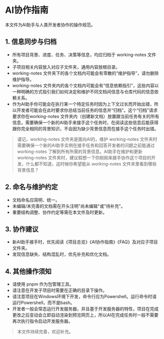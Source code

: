 # AI协作指南

本文件为AI助手与人类开发者协作的操作规范。

## 1. 信息同步与归档
- 所有项目背景、进度、任务、决策等信息，均应归档于 working-notes 文件夹。
- 子项目相关内容放入对应子文件夹，通用内容放根目录。
- working-notes 文件夹下的各个文档内可能会有零散的“维护指导”，请勿删除维护指导。
- working-notes 文件夹内的各个文档内可能会有“信息依赖指引”，这些内容以一种明确的方式指引我们如何决定和维护不同文档间信息与仓库代码的信息依赖关系。
- 作为AI助手你可能会在执行某一个特定任务时因为上下文过长而开始出错，所以开发者可能会在此时要求你总结当前任务的信息并“归档”。这个“归档”请求要求你在working-notes 文件夹内（创建新文档）放置跟当前任务有关的所有信息，需要确保一个新的AI助手来接手这个任务时，在阅读这些信息后能获得跟你完全相同的背景知识，不会因为缺少背景信息而在接手这个任务时出错。

> 谨记，working-notes 文件夹是面向AI的，维护 working-notes 文件夹时需要确保一个新的AI助手实例在接手任务和回答开发者的问题之前能通过 working-notes 了解到所有所需的背景信息。AI助手在维护和更新 working-notes 文件夹时，建议假想一下你刚刚来接手协作这个项目的开发，什么都不知道，这时候你希望能从 working-notes 文件夹里看到哪些背景信息？

## 2. 命名与维护约定
- 文档命名应简明、统一。
- 未编辑/未完善的文档需在开头注明"尚未编辑"或"待补充"。
- 重要结构调整、协作约定等需在本文件及时更新。

## 3. 协作建议
- 新AI助手接手时，优先阅读《项目总览》《AI协作指南》《FAQ》及对应子项目文件夹。
- 发现信息缺失、结构混乱时，优先补充和优化文档。

## 4. 其他操作须知
- 请使用 pnpm 作为包管理工具。
- 请注意在开发子项目时需要在正确的目录下操作。
- 请注意项目在Windows环境下开发，命令行应为Powershell。运行命令时请运行Powershell，而不是bash。
- 开发者一般会常态运行开发服务器，并且基于开发服务器的特性，项目在完成更改之后变动会立即自动渲染到预览网页上，所以AI在完成任务时一般不需要再次执行指令启动开发服务器。

> 本文件持续完善，欢迎补充。 